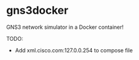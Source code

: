 # gns3docker
GNS3 network simulator in a Docker container!

TODO:
 - Add xml.cisco.com:127.0.0.254 to compose file
